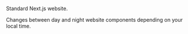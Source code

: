 Standard Next.js website.

Changes between day and night website components depending on your local time.

